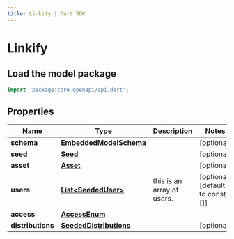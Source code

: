 ```yaml
---
title: Linkify | Dart SDK
---
```


# Linkify

## Load the model package
```dart
import 'package:core_openapi/api.dart';
```

## Properties
Name | Type | Description | Notes
------------ | ------------- | ------------- | -------------
**schema** | [**EmbeddedModelSchema**](EmbeddedModelSchema) |  | [optional] 
**seed** | [**Seed**](Seed) |  | [optional] 
**asset** | [**Asset**](Asset) |  | [optional] 
**users** | [**List\<SeededUser\>**](SeededUser) | this is an array of users. | [optional] [default to const []]
**access** | [**AccessEnum**](AccessEnum) |  | 
**distributions** | [**SeededDistributions**](SeededDistributions) |  | [optional] 




